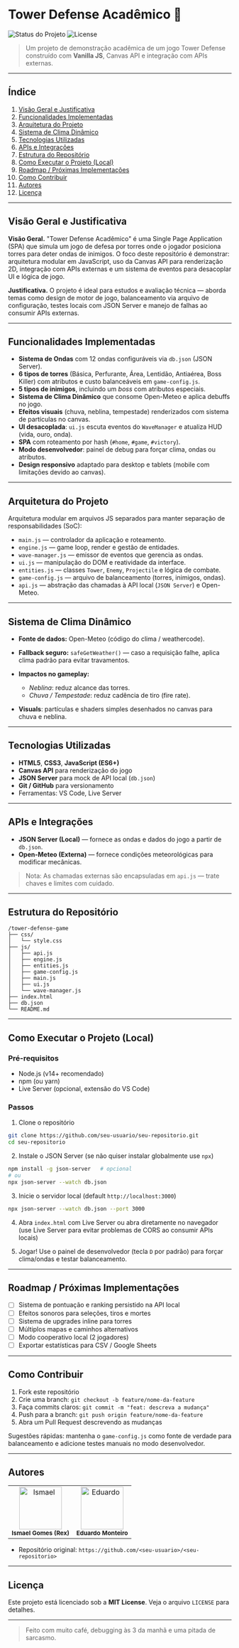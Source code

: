 # Tower Defense Acadêmico 🎯

![Status do Projeto](https://img.shields.io/badge/status-v1.0--alpha-yellow) ![License](https://img.shields.io/badge/license-MIT-blue)

> Um projeto de demonstração acadêmica de um jogo Tower Defense construído com **Vanilla JS**, Canvas API e integração com APIs externas.

---

## Índice

1. [Visão Geral e Justificativa](#visão-geral-e-justificativa)
2. [Funcionalidades Implementadas](#funcionalidades-implementadas)
3. [Arquitetura do Projeto](#arquitetura-do-projeto)
4. [Sistema de Clima Dinâmico](#sistema-de-clima-dinâmico)
5. [Tecnologias Utilizadas](#tecnologias-utilizadas)
6. [APIs e Integrações](#apis-e-integrações)
7. [Estrutura do Repositório](#estrutura-do-repositório)
8. [Como Executar o Projeto (Local)](#como-executar-o-projeto-local)
9. [Roadmap / Próximas Implementações](#roadmap--próximas-implementações)
10. [Como Contribuir](#como-contribuir)
11. [Autores](#autores)
12. [Licença](#licença)

---

## Visão Geral e Justificativa

**Visão Geral.** "Tower Defense Acadêmico" é uma Single Page Application (SPA) que simula um jogo de defesa por torres onde o jogador posiciona torres para deter ondas de inimigos. O foco deste repositório é demonstrar: arquitetura modular em JavaScript, uso da Canvas API para renderização 2D, integração com APIs externas e um sistema de eventos para desacoplar UI e lógica de jogo.

**Justificativa.** O projeto é ideal para estudos e avaliação técnica — aborda temas como design de motor de jogo, balanceamento via arquivo de configuração, testes locais com JSON Server e manejo de falhas ao consumir APIs externas.

---

## Funcionalidades Implementadas

* **Sistema de Ondas** com 12 ondas configuráveis via `db.json` (JSON Server).
* **6 tipos de torres** (Básica, Perfurante, Área, Lentidão, Antiaérea, Boss Killer) com atributos e custo balanceáveis em `game-config.js`.
* **5 tipos de inimigos**, incluindo um *boss* com atributos especiais.
* **Sistema de Clima Dinâmico** que consome Open-Meteo e aplica debuffs no jogo.
* **Efeitos visuais** (chuva, neblina, tempestade) renderizados com sistema de partículas no canvas.
* **UI desacoplada**: `ui.js` escuta eventos do `WaveManager` e atualiza HUD (vida, ouro, onda).
* **SPA** com roteamento por hash (`#home`, `#game`, `#victory`).
* **Modo desenvolvedor**: painel de debug para forçar clima, ondas ou atributos.
* **Design responsivo** adaptado para desktop e tablets (mobile com limitações devido ao canvas).

---

## Arquitetura do Projeto

Arquitetura modular em arquivos JS separados para manter separação de responsabilidades (SoC):

* `main.js` — controlador da aplicação e roteamento.
* `engine.js` — game loop, render e gestão de entidades.
* `wave-manager.js` — emissor de eventos que gerencia as ondas.
* `ui.js` — manipulação do DOM e reatividade da interface.
* `entities.js` — classes `Tower`, `Enemy`, `Projectile` e lógica de combate.
* `game-config.js` — arquivo de balanceamento (torres, inimigos, ondas).
* `api.js` — abstração das chamadas à API local (`JSON Server`) e Open-Meteo.

---

## Sistema de Clima Dinâmico

* **Fonte de dados:** Open-Meteo (código do clima / weathercode).
* **Fallback seguro:** `safeGetWeather()` — caso a requisição falhe, aplica clima padrão para evitar travamentos.
* **Impactos no gameplay:**

  * *Neblina*: reduz alcance das torres.
  * *Chuva / Tempestade*: reduz cadência de tiro (fire rate).
* **Visuals**: partículas e shaders simples desenhados no canvas para chuva e neblina.

---

## Tecnologias Utilizadas

* **HTML5**, **CSS3**, **JavaScript (ES6+)**
* **Canvas API** para renderização do jogo
* **JSON Server** para mock de API local (`db.json`)
* **Git / GitHub** para versionamento
* Ferramentas: VS Code, Live Server

---

## APIs e Integrações

* **JSON Server (Local)** — fornece as ondas e dados do jogo a partir de `db.json`.
* **Open-Meteo (Externa)** — fornece condições meteorológicas para modificar mecânicas.

> Nota: As chamadas externas são encapsuladas em `api.js` — trate chaves e limites com cuidado.

---

## Estrutura do Repositório

```
/tower-defense-game
├── css/
│   └── style.css
├── js/
│   ├── api.js
│   ├── engine.js
│   ├── entities.js
│   ├── game-config.js
│   ├── main.js
│   ├── ui.js
│   └── wave-manager.js
├── index.html
├── db.json
└── README.md
```

---

## Como Executar o Projeto (Local)

### Pré-requisitos

* Node.js (v14+ recomendado)
* npm (ou yarn)
* Live Server (opcional, extensão do VS Code)

### Passos

1. Clone o repositório

```bash
git clone https://github.com/seu-usuario/seu-repositorio.git
cd seu-repositorio
```

2. Instale o JSON Server (se não quiser instalar globalmente use `npx`)

```bash
npm install -g json-server   # opcional
# ou
npx json-server --watch db.json
```

3. Inicie o servidor local (default `http://localhost:3000`)

```bash
npx json-server --watch db.json --port 3000
```

4. Abra `index.html` com Live Server ou abra diretamente no navegador (use Live Server para evitar problemas de CORS ao consumir APIs locais)

5. Jogar! Use o painel de desenvolvedor (tecla `D` por padrão) para forçar clima/ondas e testar balanceamento.

---

## Roadmap / Próximas Implementações

* [ ] Sistema de pontuação e ranking persistido na API local
* [ ] Efeitos sonoros para seleções, tiros e mortes
* [ ] Sistema de upgrades inline para torres
* [ ] Múltiplos mapas e caminhos alternativos
* [ ] Modo cooperativo local (2 jogadores)
* [ ] Exportar estatísticas para CSV / Google Sheets

---

## Como Contribuir

1. Fork este repositório
2. Crie uma branch: `git checkout -b feature/nome-da-feature`
3. Faça commits claros: `git commit -m "feat: descreva a mudança"`
4. Push para a branch: `git push origin feature/nome-da-feature`
5. Abra um Pull Request descrevendo as mudanças

Sugestões rápidas: mantenha o `game-config.js` como fonte de verdade para balanceamento e adicione testes manuais no modo desenvolvedor.

---

## Autores

<table align="center">
  <tr>
    <td align="center">
      <img src="https://avatars.githubusercontent.com/u/200134059?v=4" width="96" alt="Ismael" />
      <br/>
      <sub><b>Ismael Gomes (Rex)</b></sub>
    </td>
    <td align="center">
      <img src="https://avatars.githubusercontent.com/u/202681925?v=4" width="96" alt="Eduardo" />
      <br/>
      <sub><b>Eduardo Monteiro</b></sub>
    </td>
  </tr>
</table>

* Repositório original: `https://github.com/<seu-usuario>/<seu-repositorio>`

---

## Licença

Este projeto está licenciado sob a **MIT License**. Veja o arquivo `LICENSE` para detalhes.

---

> Feito com muito café, debugging às 3 da manhã e uma pitada de sarcasmo.
